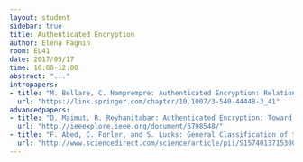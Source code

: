 ```yaml
---
layout: student
sidebar: true
title: Authenticated Encryption
author: Elena Pagnin
room: EL41
date: 2017/05/17
time: 10:00-12:00
abstract: "..."
intropapers:
- title: "M. Bellare, C. Namprempre: Authenticated Encryption: Relations among Notions and Analysis of the Generic Composition Paradigm (ASIACRYPT 2000)"
  url: "https://link.springer.com/chapter/10.1007/3-540-44448-3_41"
advancedpapers:
- title: "D. Maimut, R. Reyhanitabar: Authenticated Encryption: Toward Next-Generation Algorithms (S&P 2014)"
  url: "http://ieeexplore.ieee.org/document/6798548/"
- title: "F. Abed, C. Forler, and S. Lucks: General Classification of the Authenticated Encryption Schemes for the CAESAR Competition (Computer Science Review 2016)"
  url: "http://www.sciencedirect.com/science/article/pii/S1574013715300290"
---
```


